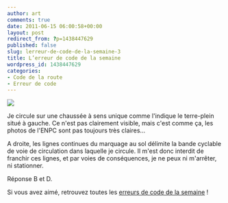 ```yaml
---
author: art
comments: true
date: 2011-06-15 06:00:58+00:00
layout: post
redirect_from: ?p=1438447629
published: false
slug: lerreur-de-code-de-la-semaine-3
title: L’erreur de code de la semaine
wordpress_id: 1438447629
categories:
- Code de la route
- Erreur de code
---
```


[![](https://static.irz.fr/2011/05/stationner.png)](https://static.irz.fr/2011/05/stationner.png)

Je circule sur une chaussée à sens unique comme l'indique le terre-plein situé à gauche. Ce n'est pas clairement visible, mais c'est comme ça, les photos de l'ENPC sont pas toujours très claires...

A droite, les lignes continues du marquage au sol délimite la bande cyclable de voie de circulation dans laquelle je circule. Il m'est donc interdit de franchir ces lignes, et par voies de conséquences, je ne peux ni m'arrêter, ni stationner.

Réponse B et D.


 Si vous avez aimé, retrouvez toutes les [erreurs de code de la semaine](https://irz.fr/) ! 
